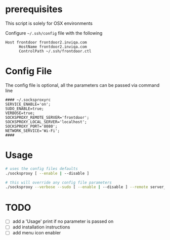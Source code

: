 # prerequisites
This script is solely for OSX environments

Configure `~/.ssh/config` file with the following
```
Host frontdoor frontdoor2.inviqa.com
      HostName frontdoor2.inviqa.com
      ControlPath ~/.ssh/frontdoor.ctl
```

# Config File
The config file is optional, all the parameters can be passed via command line
```
#### ~/.socksproxyrc
SERVICE_ENABLE='on';
SUDO_ENABLE=true;
VERBOSE=true;
SOCKSPROXY_REMOTE_SERVER='frontdoor';
SOCKSPROXY_LOCAL_SERVER='localhost';
SOCKSPROXY_PORT='8080';
NETWORK_SERVICE='Wi-Fi';
####

```
# Usage

```bash
# uses the config files defaults
./socksproxy [ --enable | --disable ]

# this will override any config file parameters
./socksproxy --verbose --sudo [ --enable | --disable ] --remote server_name --local server_name --port port_number --network service
```
# TODO
- [ ] add a 'Usage' print if no parameter is passed on
- [ ] add installation instructions
- [ ] add menu icon enabler
